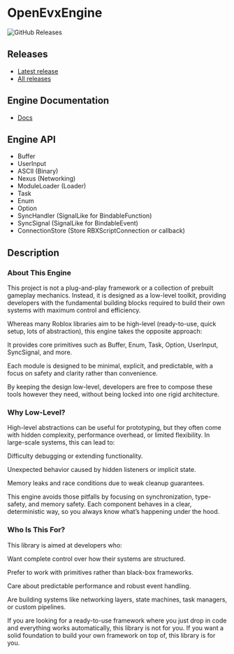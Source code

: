 # OpenEvxEngine 

![GitHub Releases](https://img.shields.io/github/downloads/evxryyy/OpenEvxEngine/total)

## Releases

- [Latest release](https://github.com/evxryyy/OpenEvxEngine/releases/latest)
- [All releases](https://github.com/evxryyy/OpenEvxEngine/releases)

## Engine Documentation
  - [Docs](https://evxryyy.github.io/OpenEvxEngine)

## Engine API
  - Buffer
  - UserInput
  - ASCII (Binary)
  - Nexus (Networking)
  - ModuleLoader (Loader)
  - Task
  - Enum
  - Option
  - SyncHandler (SignalLike for BindableFunction)
  - SyncSignal (SignalLike for BindableEvent)
  - ConnectionStore (Store RBXScriptConnection or callback)

## Description

### About This Engine

This project is not a plug-and-play framework or a collection of prebuilt gameplay mechanics.
Instead, it is designed as a low-level toolkit, providing developers with the fundamental building blocks required to build their own systems with maximum control and efficiency.

Whereas many Roblox libraries aim to be high-level (ready-to-use, quick setup, lots of abstraction), this engine takes the opposite approach:

It provides core primitives such as Buffer, Enum, Task, Option, UserInput, SyncSignal, and more.

Each module is designed to be minimal, explicit, and predictable, with a focus on safety and clarity rather than convenience.

By keeping the design low-level, developers are free to compose these tools however they need, without being locked into one rigid architecture.

###  Why Low-Level?

High-level abstractions can be useful for prototyping, but they often come with hidden complexity, performance overhead, or limited flexibility. In large-scale systems, this can lead to:

Difficulty debugging or extending functionality.

Unexpected behavior caused by hidden listeners or implicit state.

Memory leaks and race conditions due to weak cleanup guarantees.

This engine avoids those pitfalls by focusing on synchronization, type-safety, and memory safety. Each component behaves in a clear, deterministic way, so you always know what’s happening under the hood.

### Who Is This For?

This library is aimed at developers who:

Want complete control over how their systems are structured.

Prefer to work with primitives rather than black-box frameworks.

Care about predictable performance and robust event handling.

Are building systems like networking layers, state machines, task managers, or custom pipelines.

If you are looking for a ready-to-use framework where you just drop in code and everything works automatically, this library is not for you. If you want a solid foundation to build your own framework on top of, this library is for you.
